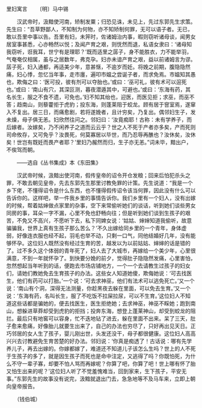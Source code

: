 里妇寓言
　　〔明〕马中锡 

　　汉武帝时，汲黯使河南，矫制发粟；归恐见诛，未见上，先过东郭先生求策。先生曰：“吾草野鄙人，不知制为何物，亦不知矫制何罪，无可以语子者。无已，敢以吾里中事以告。吾里有妇，未笄时，佐诸姆治内事，暇则窃听诸母谈，闻男女居室事甚悉，心亦畅然以悦；及闻产育之艰，则怃然而退，私语女隶曰：‘诸母知我窃听，诳我耳，世宁有是理耶？’既而适里之孱子，身不能胜衣，力不能举羽，气奄奄仅相属，虽与之居数年，弗克孕。妇亦未谙产育之艰，益以前诸姆言为谬。孱子死，妇入通都，再适美少年，意甚惬，不逾岁而妊。将娩之前期，腹隐隐然痛，妇心悸，忽忆当年事，走市廛，遍叩市媪之尝诞子者，而求免焉。市媪知其愚也，欺侮之曰：‘医可投，彼有剂可以夺胎也。’或曰：‘巫可礼，彼有术可以逭死也。’或曰：‘南山有穴，其深叵测，暮夜潜遁其中，可避也。’或曰：‘东海有药，其名长生，服之不食不遗，可免也。’妇不知其绐也，迎医，而医见拒；求巫，而巫不答；趋南山，则藜藿拒于虎豹；投东海，则蓬莱阻于蛟龙。顾有居于窨室焉，遂窜入不复出。居三日，而痛愈剧，若将遂娩者，且计穷矣，乃复出。偶邻妇生子，发未燥，母子俱无恙。妇欣然往问之。邻妇曰：‘汝竟痴耶！古称：未有学养子，而后嫁者。汝嫁矣，乃不闲养子之道而云云乎？世之人不死于产者亦多矣，产而死则司命攸存，又可免乎？汝畏死，何莫寡居以毕世，而乃忍辱再醮也？汝休矣，汝休矣！世岂有既妊而畏产者耶？’里妇乃赧然而归，生子亦无恙。”词未毕，黯出户，不俟驾而朝。

　　——选自《丛书集成》本《东田集》　

　　汉武帝时候，汲黯出使河南，假传皇帝的诏令开仓发粮；回来后怕犯杀头之罪，不敢去朝见皇帝，先去东郭先生那里讨教免罪的计策。先生说道：“我是一个乡下佬，不懂得诏令是什么东西，也不懂得假传诏令该当何罪，因此没有什么可以告诉你的。这样吧，举一件我乡里的事情告诉你。我们乡里有一个妇人，没有出嫁的时候，帮着姑婶做点家里的杂事，空下来常偷听她们的谈话，听到她们谈些男女同房的事，耳朵一字不漏，心里不免也舒畅向往；但是听到她们谈到生孩子的艰苦，不免又不高兴，不愿听下去，私下同婢女说：‘姑姑、婶婶知道我偷听，故意骗骗我，世界上真有生孩子那么苦么？’不久出嫁给同乡里的一个青年，身体虚弱，好像连衣服也经不起，羽毛也举不动，只剩一口气，同他结婚好几年，没有能够怀孕。这位妇人既然没有经过生育的苦，越发以为以前姑姑、婶婶的话是错的了。过不多久这个体弱的青年死了，妇人去了大城市，再嫁给一个美少年，心里很满意，不到一年就怀孕了。到快要分娩的前夕，觉得肚子隐隐然发痛，心里害怕，忽然想起当年听到的话，便跑去市场店铺地方，一个一个去请教生过孩子的妇女们，请她们教她免去生育孩子的办法。这些女人知道她傻，欺侮她说：‘可去找医生，他们有药可以打胎。’一个说：‘可去求神巫，他们有法术可以逃免死亡。’又一个说：‘南山有个洞，深得无法测量，你趁黑夜去躲在里面，可以免去生育。’又一个说：‘东海有药，名叫长生，服了不吃饭不拉屎拉尿，可以不生育。’这位妇人不知道这些话都是骗她的，便去找医生，医生拒绝她；去求神巫，神巫不睬她；跑到南山，想躲进草莽却受到虎豹的拒挡；投奔东海，想登上蓬莱神山，却受到蛟龙的阻拦。最后只有地窖可以容身，忙不迭地钻了进去，躲在里面不出来。呆了三天，肚子愈来愈痛，好像胎儿就要生出来了，自己的办法也穷尽了，只好再出见天日。正巧邻居的女人生了孩子，婴儿刚出世，头发还没干，母子都很健康。这位妇人高高兴兴去讨教避免生育苦楚的好办法。邻妇说：‘你真是痴透了！古话说：哪有先学养儿子，再去出嫁的。你嫁都嫁了，难道还不知道儿子该怎么生吗？世上的人不死于生孩子的多了，就是因生孩子而死也是命中注定，又逃得了吗？你既怕死，为什么不守一辈子寡，却要不怕人骂而再嫁呢？你算了吧，你算了吧！世上哪有怀了胎又怕生出来的呢？’这位妇人听了不觉羞愧难当，回到家来，生下孩子，平安无事。”东郭先生的故事没有说完，汲黯就退出门去，急急地等不及马车来，立即上朝向皇帝报告。

　　（钱伯城） 


